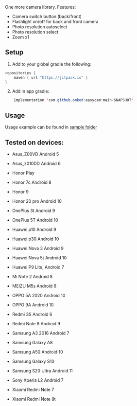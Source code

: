One more camera library. Features:

* Camera switch button (back/front)
* Flashlight on/off for back and front camera
* Photo resolution autoselect
* Photo resolution select
* Zoom x1

## Setup

1. Add to your global gradle the following:

```java
repositories {
    maven { url "https://jitpack.io" }
}
```

2. Add in app gradle:

```java
    implementation 'com.github.omkod:easycam:main-SNAPSHOT'
```

## Usage

Usage example can be found in [sample folder](https://github.com/omkod/easycam/tree/main/sample)

## Tested on devices:

* Asus_Z00VD Android 5
* Asus_z010DD Android 6

* Honor Play
* Honor 7c Android 8
* Honor 9
* Honor 20 pro Android 10

* OnePlus 3t Android 9
* OnePlus 5T Android 10

* Huawei p10 Android 9
* Huawei p30 Android 10
* Huawei Nova 3 Android 9
* Huawei Nova 5t Android 10
* Huawei P9 Lite, Android 7

* Mi Note 2 Android 8
* MEIZU M5s Android 6

* OPPO 5A 2020 Android 10
* OPPO 9A Android 10

* Redmi 3S Android 6
* Redmi Note 8 Android 9 

* Samsung A3 2016 Android 7
* Samsung Galaxy A8
* Samsung A50 Android 10 
* Samsung Galaxy S10
* Samsung S20 Ultra Android 11

* Sony Xperia L2 Android 7

* Xiaomi Redmi Note 7
* Xiaomi Redmi Note 8t
